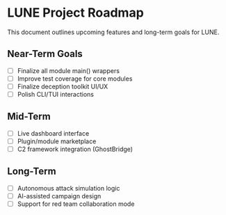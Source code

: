 # LUNE Project Roadmap

This document outlines upcoming features and long-term goals for LUNE.

## Near-Term Goals

- [ ] Finalize all module main() wrappers
- [ ] Improve test coverage for core modules
- [ ] Finalize deception toolkit UI/UX
- [ ] Polish CLI/TUI interactions

## Mid-Term

- [ ] Live dashboard interface
- [ ] Plugin/module marketplace
- [ ] C2 framework integration (GhostBridge)

## Long-Term

- [ ] Autonomous attack simulation logic
- [ ] AI-assisted campaign design
- [ ] Support for red team collaboration mode

